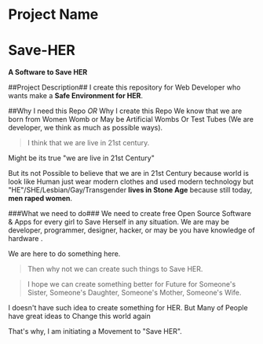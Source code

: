 # Project Name
# Save-HER
**A Software to Save HER**

##Project Description##
I create this repository for Web Developer who wants make a **Safe Environment for HER**.

##Why I need this Repo _OR_ Why I create this Repo
We know that we are born from Women Womb or May be Artificial Wombs Or Test Tubes (We are developer, we think as much as possible ways). 

> I think that we are live in 21st century. 

Might be its true "we are live in 21st Century"

But its not Possible to believe that we are in 21st Century because world is look like Human just wear modern clothes and used modern technology but "HE"/SHE/Lesbian/Gay/Transgender **lives in Stone Age** because still today, **men raped women**.

###What we need to do###
We need to create free Open Source Software & Apps for every girl to Save Herself in any situation. We are may be developer, programmer, designer, hacker, or may be you have knowledge of hardware .

We are here to do something here.	

> Then why not we can create such things to Save HER.

> I hope we can create something better for Future for Someone's Sister, Someone's Daughter, Someone's Mother, Someone's Wife.

I doesn't have such idea to create something for HER. But Many of People have great ideas to Change this world again

That's why, I am initiating a Movement to "Save HER".